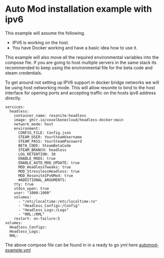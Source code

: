 # Auto Mod installation example with ipv6
This example will assume the following. 

- IPV6 is working on the host.
- You have Docker working and have a basic idea how to use it.

This example will also move all the required environmental variables into the compose file. If you are going to host multiple servers in the same stack its recommended to keep using the environmental file for the beta code and steam credentials. 

To get around not setting up IPV6 support in docker bridge networks we will be using host networking mode. This will allow resonite to bind to the host interface for opening ports and accepting traffic on the hosts ipv6 address directly.

```
services:
  headless:
    container_name: resonite-headless
    image: ghcr.io/voxelbonecloud/headless-docker:main 
    network_mode: host
    environment:
      CONFIG_FILE: Config.json
      STEAM_USER: YourSteamUsername
      STEAM_PASS: YourSteamPassword
      BETA_CODE: SteamBetaCode
      STEAM_BRANCH: headless
      LOG_RETENTION: 30
      ENABLE_MODS: true
      ENABLE_AUTO_MOD_UPDATE: true
      MOD_HeadlessTweaks: true
      MOD_StresslessHeadless: true
      MOD_ResoniteIPv6Mod: true
      #ADDITIONAL_ARGUMENTS:
    tty: true
    stdin_open: true
    user: "1000:1000"
    volumes:
      - "/etc/localtime:/etc/localtime:ro"
      - "Headless_Configs:/Config"
      - "Headless_Logs:/Logs"
      - "RML:/RML"
    restart: on-failure:5
volumes:
  Headless_Configs:
  Headless_Logs:
  RML:
```

The above compose file can be found in in a ready to go yml here [automod-example.yml](automod-example.yml)